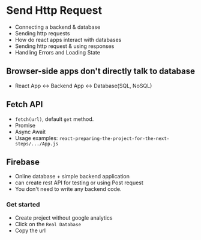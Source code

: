 # Send Http Request

- Connecting a backend & database
- Sending http requests
- How do react apps interact with databases
- Sending http request & using responses
- Handling Errors and Loading State

## Browser-side apps don't directly talk to database

- React App <-> Backend App <-> Database(SQL, NoSQL)

## Fetch API

- `fetch(url)`, default `get` method.
- Promise
- Async Await
- Usage examples: `react-preparing-the-project-for-the-next-steps/.../App.js`

## Firebase

- Online database + simple backend application
- can create rest API for testing or using Post request
- You don't need to write any backend code.

### Get started

- Create project without google analytics
- Click on the `Real Database`
- Copy the url
